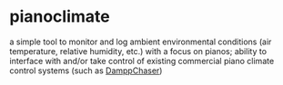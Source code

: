 # pianoclimate

a simple tool to monitor and log ambient environmental conditions (air temperature, relative humidity, etc.) with a focus on pianos;  ability to interface with and/or take control of existing commercial piano climate control systems (such as [DamppChaser][])




[DamppChaser]: http://www.dampp-chaser.com
